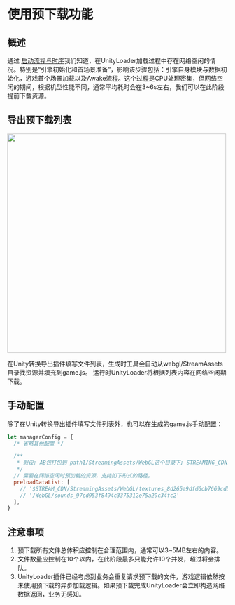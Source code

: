 # 使用预下载功能
## 概述
通过 [启动流程与时序](Design/Startup.md)我们知道，在UnityLoader加载过程中存在网络空闲的情况。特别是“引擎初始化和首场景准备”，影响该步骤包括：引擎自身模块与数据初始化，游戏首个场景加载以及Awake流程。这个过程是CPU处理密集，但网络空闲的期间，根据机型性能不同，通常平均耗时会在3~6s左右，我们可以在此阶段提前下载资源。


## 导出预下载列表
<image src='../image/usingpreload1.png' width="500"/>

在Unity转换导出插件填写文件列表，生成时工具会自动从webgl/StreamAssets目录找资源并填充到game.js。
运行时UnityLoader将根据列表内容在网络空闲期下载。

## 手动配置
除了在Unity转换导出插件填写文件列表外，也可以在生成的game.js手动配置：
``` js
let managerConfig = {
  /* 省略其他配置 */

  /** 
   * 假设: AB包打包到 path1/StreamingAssets/WebGL这个目录下; STREAMING_CDN是以path1为根路径上传到服务器的CDN地址
   */
  // 需要在网络空闲时预加载的资源，支持如下形式的路径。
  preloadDataList: [
    // '$STREAM_CDN/StreamingAssets/WebGL/textures_8d265a9dfd6cb7669cdb8b726f0afb1e',
    // '/WebGL/sounds_97cd953f8494c3375312e75a29c34fc2'
  ],
}
```

## 注意事项
1. 预下载所有文件总体积应控制在合理范围内，通常可以3~5MB左右的内容。
2. 文件数量应控制在10个以内，在此阶段最多只能允许10个并发，超过将会排队。
3. UnityLoader插件已经考虑到业务会重复请求预下载的文件，游戏逻辑依然按未使用预下载的异步加载逻辑。如果预下载完成UnityLoader会立即构造网络数据返回，业务无感知。